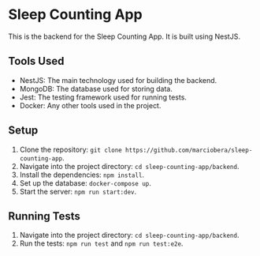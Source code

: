 # Sleep Counting App

This is the backend for the Sleep Counting App. It is built using NestJS.

## Tools Used

- NestJS: The main technology used for building the backend.
- MongoDB: The database used for storing data.
- Jest: The testing framework used for running tests.
- Docker: Any other tools used in the project.

## Setup

1. Clone the repository: `git clone https://github.com/marciobera/sleep-counting-app`.
2. Navigate into the project directory: `cd sleep-counting-app/backend`.
3. Install the dependencies: `npm install`.
4. Set up the database: `docker-compose up`.
5. Start the server: `npm run start:dev`.

## Running Tests

1. Navigate into the project directory: `cd sleep-counting-app/backend`.
2. Run the tests: `npm run test` and `npm run test:e2e`.

